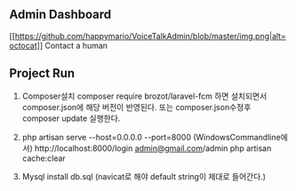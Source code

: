 ## Admin Dashboard

[[https://github.com/happymario/VoiceTalkAdmin/blob/master/img.png|alt=octocat]]
 Contact a human


## Project Run
1. Composer설치
   composer require brozot/laravel-fcm 하면 설치되면서 composer.json에 해당 버전이 반영된다.
   또는 composer.json수정후 composer update 실행한다.

2. php artisan serve   --host=0.0.0.0 --port=8000 (WindowsCommandline에서)
   http://localhost:8000/login  admin@gmail.com/admin
   php artisan cache:clear

3. Mysql install db.sql (navicat로 해야 default string이 제대로 들어간다.)


